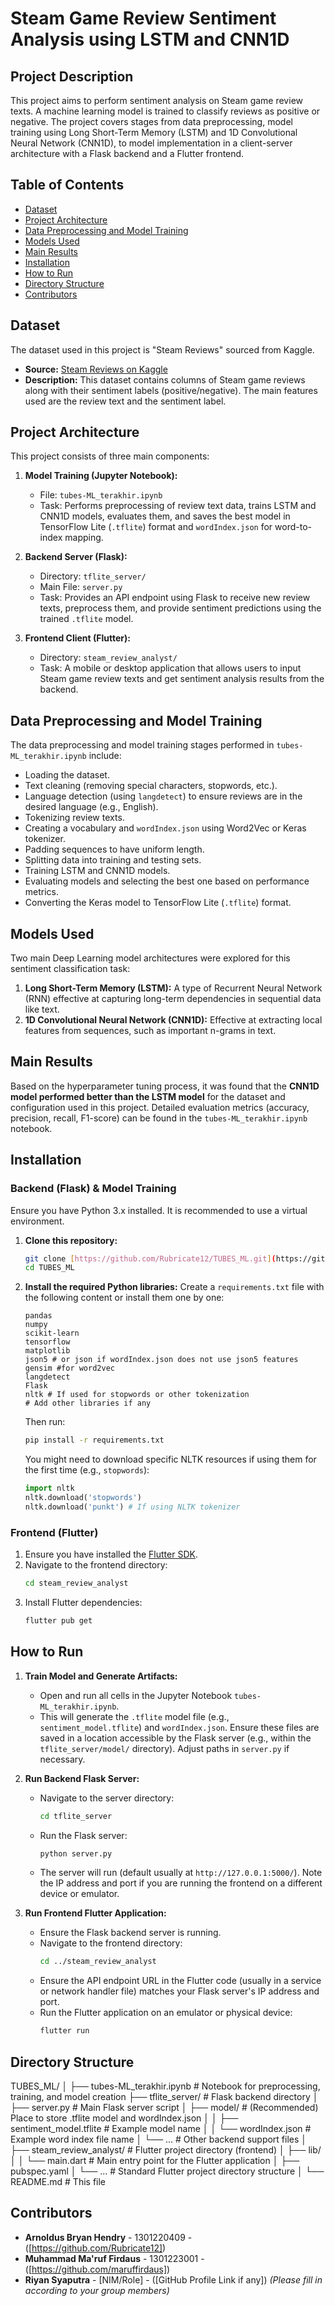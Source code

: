 # Steam Game Review Sentiment Analysis using LSTM and CNN1D

## Project Description

This project aims to perform sentiment analysis on Steam game review texts. A machine learning model is trained to classify reviews as positive or negative. The project covers stages from data preprocessing, model training using Long Short-Term Memory (LSTM) and 1D Convolutional Neural Network (CNN1D), to model implementation in a client-server architecture with a Flask backend and a Flutter frontend.

## Table of Contents

* [Dataset](#dataset)
* [Project Architecture](#project-architecture)
* [Data Preprocessing and Model Training](#data-preprocessing-and-model-training)
* [Models Used](#models-used)
* [Main Results](#main-results)
* [Installation](#installation)
* [How to Run](#how-to-run)
* [Directory Structure](#directory-structure)
* [Contributors](#contributors)

## Dataset

The dataset used in this project is "Steam Reviews" sourced from Kaggle.
* **Source:** [Steam Reviews on Kaggle](https://www.kaggle.com/datasets/filipkin/steam-reviews)
* **Description:** This dataset contains columns of Steam game reviews along with their sentiment labels (positive/negative). The main features used are the review text and the sentiment label.

## Project Architecture

This project consists of three main components:

1.  **Model Training (Jupyter Notebook):**
    * File: `tubes-ML_terakhir.ipynb`
    * Task: Performs preprocessing of review text data, trains LSTM and CNN1D models, evaluates them, and saves the best model in TensorFlow Lite (`.tflite`) format and `wordIndex.json` for word-to-index mapping.

2.  **Backend Server (Flask):**
    * Directory: `tflite_server/`
    * Main File: `server.py`
    * Task: Provides an API endpoint using Flask to receive new review texts, preprocess them, and provide sentiment predictions using the trained `.tflite` model.

3.  **Frontend Client (Flutter):**
    * Directory: `steam_review_analyst/`
    * Task: A mobile or desktop application that allows users to input Steam game review texts and get sentiment analysis results from the backend.

## Data Preprocessing and Model Training

The data preprocessing and model training stages performed in `tubes-ML_terakhir.ipynb` include:
* Loading the dataset.
* Text cleaning (removing special characters, stopwords, etc.).
* Language detection (using `langdetect`) to ensure reviews are in the desired language (e.g., English).
* Tokenizing review texts.
* Creating a vocabulary and `wordIndex.json` using Word2Vec or Keras tokenizer.
* Padding sequences to have uniform length.
* Splitting data into training and testing sets.
* Training LSTM and CNN1D models.
* Evaluating models and selecting the best one based on performance metrics.
* Converting the Keras model to TensorFlow Lite (`.tflite`) format.

## Models Used

Two main Deep Learning model architectures were explored for this sentiment classification task:
1.  **Long Short-Term Memory (LSTM):** A type of Recurrent Neural Network (RNN) effective at capturing long-term dependencies in sequential data like text.
2.  **1D Convolutional Neural Network (CNN1D):** Effective at extracting local features from sequences, such as important n-grams in text.

## Main Results

Based on the hyperparameter tuning process, it was found that the **CNN1D model performed better than the LSTM model** for the dataset and configuration used in this project. Detailed evaluation metrics (accuracy, precision, recall, F1-score) can be found in the `tubes-ML_terakhir.ipynb` notebook.

## Installation

### Backend (Flask) & Model Training
Ensure you have Python 3.x installed. It is recommended to use a virtual environment.

1.  **Clone this repository:**
    ```bash
    git clone [https://github.com/Rubricate12/TUBES_ML.git](https://github.com/Rubricate12/TUBES_ML.git)
    cd TUBES_ML
    ```

2.  **Install the required Python libraries:**
    Create a `requirements.txt` file with the following content or install them one by one:
    ```
    pandas
    numpy
    scikit-learn
    tensorflow
    matplotlib
    json5 # or json if wordIndex.json does not use json5 features
    gensim #for word2vec
    langdetect
    Flask
    nltk # If used for stopwords or other tokenization
    # Add other libraries if any
    ```
    Then run:
    ```bash
    pip install -r requirements.txt
    ```
    You might need to download specific NLTK resources if using them for the first time (e.g., `stopwords`):
    ```python
    import nltk
    nltk.download('stopwords')
    nltk.download('punkt') # If using NLTK tokenizer
    ```

### Frontend (Flutter)

1.  Ensure you have installed the [Flutter SDK](https://docs.flutter.dev/get-started/install).
2.  Navigate to the frontend directory:
    ```bash
    cd steam_review_analyst
    ```
3.  Install Flutter dependencies:
    ```bash
    flutter pub get
    ```

## How to Run

1.  **Train Model and Generate Artifacts:**
    * Open and run all cells in the Jupyter Notebook `tubes-ML_terakhir.ipynb`.
    * This will generate the `.tflite` model file (e.g., `sentiment_model.tflite`) and `wordIndex.json`. Ensure these files are saved in a location accessible by the Flask server (e.g., within the `tflite_server/model/` directory). Adjust paths in `server.py` if necessary.

2.  **Run Backend Flask Server:**
    * Navigate to the server directory:
        ```bash
        cd tflite_server
        ```
    * Run the Flask server:
        ```bash
        python server.py
        ```
    * The server will run (default usually at `http://127.0.0.1:5000/`). Note the IP address and port if you are running the frontend on a different device or emulator.

3.  **Run Frontend Flutter Application:**
    * Ensure the Flask backend server is running.
    * Navigate to the frontend directory:
        ```bash
        cd ../steam_review_analyst
        ```
    * Ensure the API endpoint URL in the Flutter code (usually in a service or network handler file) matches your Flask server's IP address and port.
    * Run the Flutter application on an emulator or physical device:
        ```bash
        flutter run
        ```

## Directory Structure


TUBES_ML/
│
├── tubes-ML_terakhir.ipynb     # Notebook for preprocessing, training, and model creation
├── tflite_server/              # Flask backend directory
│   ├── server.py               # Main Flask server script
│   ├── model/                  # (Recommended) Place to store .tflite model and wordIndex.json
│   │   ├── sentiment_model.tflite  # Example model name
│   │   └── wordIndex.json          # Example word index file name
│   └── ...                     # Other backend support files
│
├── steam_review_analyst/       # Flutter project directory (frontend)
│   ├── lib/
│   │   └── main.dart           # Main entry point for the Flutter application
│   ├── pubspec.yaml
│   └── ...                     # Standard Flutter project directory structure
│
└── README.md                   # This file


## Contributors

* **Arnoldus Bryan Hendry** - 1301220409 - ([https://github.com/Rubricate12])
* **Muhammad Ma'ruf Firdaus** - 1301223001 - ([https://github.com/maruffirdaus])
* **Riyan Syaputra** - [NIM/Role] - ([GitHub Profile Link if any])
    *(Please fill in according to your group members)*
